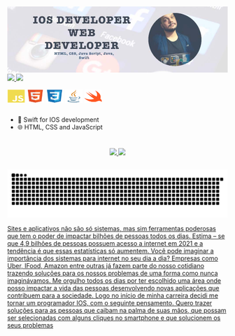 
 <img src="Untitled-1.jpg">
 
 <div>
 <a href = "mailto:vhenriquebm@gmail.com"><img src="https://img.shields.io/badge/-Gmail-%23333?style=for-the-badge&logo=gmail&logoColor=white" target="_blank"</a>
  <a href="https://www.linkedin.com/in/vitor-henrique-736b72213/" target="_blank"><img src="https://img.shields.io/badge/-LinkedIn-%230077B5?style=for-the-badge&logo=linkedin&logoColor=white" target="_blank"></a> 


</div>
 
 
   <div style="display: inline_block"><br>
  <img align="center" alt="Vitor-Js" height="30" width="40" src="https://raw.githubusercontent.com/devicons/devicon/master/icons/javascript/javascript-plain.svg">
  <img align="center" alt="Vitor-HTML" height="30" width="40" src="https://raw.githubusercontent.com/devicons/devicon/master/icons/html5/html5-original.svg">
  <img align="center" alt="Vitor-CSS" height="30" width="40" src="https://raw.githubusercontent.com/devicons/devicon/master/icons/css3/css3-original.svg">
  <img align="center" alt="Vitor-Java" height="30" width="40" src="java.png">
  <img align="center" alt="Vitor-Swift" height="30" width="40" src="swift.png">

  </div>
 


##
  
- 📱 Swift for IOS development
- 🌐 HTML, CSS and JavaScript

#
<div align="center">
  <a href="https://github.com/vhenriquebm">
  <img height="180em" src="https://github-readme-stats.vercel.app/api?username=vhenriquebm&show_icons=true&theme=dark&include_all_commits=true&count_private=true"/>
  <img height="180em" src="https://github-readme-stats.vercel.app/api/top-langs/?username=vhenriquebm&layout=compact&langs_count=7&theme=dark"/>
</div>

  
  
 
  
##
  
  <div> 

  ![Snake animation](https://github.com/vhenriquebm/vhenriquebm/blob/output/github-contribution-grid-snake.svg)

    
  </div> 
 
 
 <div> Sites e aplicativos não são só sistemas, mas sim ferramentas poderosas que tem o poder de impactar bilhões de pessoas todos os dias. Estima – se que 4,9 bilhões de pessoas possuem acesso a internet em 2021 e a tendência é que essas estatísticas só aumentem. Você pode imaginar a importância dos sistemas para internet no seu dia a dia? Empresas como Uber, IFood, Amazon entre outras já fazem parte do nosso cotidiano trazendo soluções para os nossos problemas de uma forma como nunca imaginávamos. Me orgulho todos os dias por ter escolhido uma área onde posso impactar a vida das pessoas desenvolvendo novas aplicações que contribuem para a sociedade. Logo no início de minha carreira decidi me tornar um programador IOS, com o seguinte pensamento. Quero trazer soluções para as pessoas que caibam na palma de suas mãos, que possam ser selecionadas com alguns cliques no smartphone e que solucionem os seus problemas </div>
    
    

